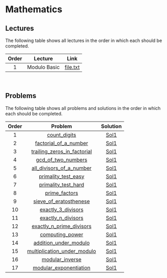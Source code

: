 # Mathematics

## Lectures

The following table shows all lectures in the order in which each should be completed.

| Order | Lecture | Link |
|:---:|:---:|:---:|
| 1 | Modulo Basic | [file.txt](lectures/modulo_basic.txt) |
<br>

## Problems

The following table shows all problems and solutions in the order in which each should be completed.

| Order | Problem | Solution |
|:---:|:---:|:---:|
| 1 | [count_digits](problems/count_digits.pdf) | [Sol1](solutions/count_digits.cpp) |
| 2 | [factorial_of_a_number](problems/factorial_of_a_number.pdf) | [Sol1](solutions/factorial_of_a_number.cpp) |
| 3 | [trailing_zeros_in_factorial](problems/trailing_zeros_in_factorial.pdf) | [Sol1](solutions/trailing_zeros_in_factorial.cpp) |
| 4 | [gcd_of_two_numbers](problems/gcd_of_two_numbers.pdf) | [Sol1](solutions/gcd_of_two_numbers.cpp) |
| 5 | [all_divisors_of_a_number](problems/all_divisors_of_a_number.pdf) | [Sol1](solutions/all_divisors_of_a_number.cpp) |
| 6 | [primality_test_easy](problems/primality_test_easy.pdf) | [Sol1](solutions/primality_test_easy.cpp) |
| 7 | [primality_test_hard](problems/primality_test_hard.pdf) | [Sol1](solutions/primality_test_hard.cpp) |
| 8 | [prime_factors](problems/prime_factors.pdf) | [Sol1](solutions/prime_factors.cpp) |
| 9 | [sieve_of_eratosthenese](problems/sieve_of_eratosthenese.pdf) | [Sol1](solutions/sieve_of_eratosthenese.cpp) |
| 10 | [exactly_3_divisors](problems/exactly_3_divisors.pdf) | [Sol1](solutions/exactly_3_divisors.cpp) |
| 11 | [exactly_n_divisors](problems/exactly_n_divisors.pdf) | [Sol1](solutions/exactly_n_divisors.cpp) |
| 12 | [exactly_n_prime_divisors](problems/exactly_n_prime_divisors.pdf) | [Sol1](solutions/exactly_n_prime_divisors.cpp) |
| 13 | [computing_power](problems/computing_power.pdf) | [Sol1](solutions/computing_power.cpp) |
| 14 | [addition_under_modulo](problems/addition_under_modulo.pdf) | [Sol1](solutions/addition_under_modulo.cpp) |
| 15 | [multiplication_under_modulo](problems/multiplication_under_modulo.pdf) | [Sol1](solutions/multiplication_under_modulo.cpp) |
| 16 | [modular_inverse](problems/modular_inverse.pdf) | [Sol1](solutions/modular_inverse.cpp) |
| 17 | [modular_exponentiation](problems/modular_exponentiation.pdf) | [Sol1](solutions/modular_exponentiation.cpp) |